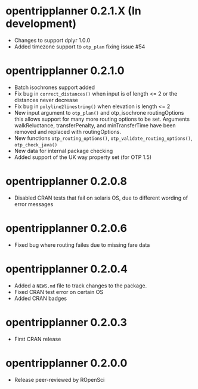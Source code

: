 # opentripplanner 0.2.1.X (In development)

* Changes to support dplyr 1.0.0
* Added timezone support to `otp_plan` fixing issue #54

# opentripplanner 0.2.1.0

* Batch isochrones support added
* Fix bug in `correct_distances()` when input is of length <= 2 or the distances never decrease
* Fix bug in `polyline2linestring()` when elevation is length <= 2
* New input argument to `otp_plan()` and otp_isochrone routingOptions this allows support
    for many more routing options to be set. Arguments walkReluctance, transferPenalty, and
    minTransferTime have been removed and replaced with routingOptions.
* New functions `otp_routing_options()`, `otp_validate_routing_options()`, `otp_check_java()`
* New data for internal package checking
* Added support of the UK way property set (for OTP 1.5)

# opentripplanner 0.2.0.8

* Disabled CRAN tests that fail on solaris OS, due to different wording of error messages

# opentripplanner 0.2.0.6

* Fixed bug where routing failes due to missing fare data

# opentripplanner 0.2.0.4

* Added a `NEWS.md` file to track changes to the package.
* Fixed CRAN test error on certain OS
* Added CRAN badges 

# opentripplanner 0.2.0.3

* First CRAN release

# opentripplanner 0.2.0.0

* Release peer-reviewed by ROpenSci
